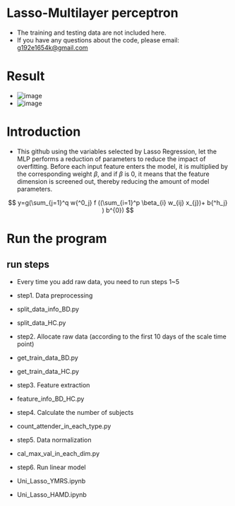 # Lasso-Multilayer perceptron
- The training and testing data are not included here.
- If you have any questions about the code, please email: g192e1654k@gmail.com

# Result
- ![image](https://github.com/Evanston0624/Lasso-MLP/edit/main/result/MAE-1.png)
- ![image](https://github.com/Evanston0624/Lasso-MLP/edit/main/result/MAE-2.png)

# Introduction

- This github using the variables selected by Lasso Regression, let the MLP performs a reduction of parameters to reduce the impact of overfitting. Before each input feature enters the model, it is multiplied by the corresponding weight $\beta$, and if $\beta$ is 0, it means that the feature dimension is screened out, thereby reducing the amount of model parameters.

$$ y=g(\sum_{j=1}^q w{^0_j} f ((\sum_{i=1}^p \beta_{i} w_{ij} x_{j})+ b{^h_j} ) b^{0}) $$


# Run the program

## run steps
- Every time you add raw data, you need to run steps 1~5
- step1. Data preprocessing
-  split_data_info_BD.py
-  split_data_HC.py

- step2. Allocate raw data (according to the first 10 days of the scale time point)
-  get_train_data_BD.py
-  get_train_data_HC.py

- step3. Feature extraction
-  feature_info_BD_HC.py

- step4. Calculate the number of subjects
-  count_attender_in_each_type.py

- step5. Data normalization
-  cal_max_val_in_each_dim.py

- step6. Run linear model
-  Uni_Lasso_YMRS.ipynb 
-  Uni_Lasso_HAMD.ipynb